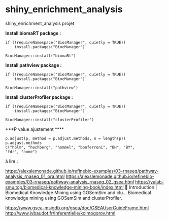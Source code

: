 # shiny_enrichment_analysis
shiny_enrichment_analysis projet 


**Install biomaRT package :** 

```
if (!requireNamespace("BiocManager", quietly = TRUE))
    install.packages("BiocManager")

BiocManager::install("biomaRt")
```


**Install pathview package :** 

```
if (!requireNamespace("BiocManager", quietly = TRUE))
    install.packages("BiocManager")

BiocManager::install("pathview")
```

**Install clusterProfiler package :**

```
if (!requireNamespace("BiocManager", quietly = TRUE))
    install.packages("BiocManager")

BiocManager::install("clusterProfiler")
```
***P value ajustement ****

```
p.adjust(p, method = p.adjust.methods, n = length(p))
p.adjust.methods
c("holm", "hochberg", "hommel", "bonferroni", "BH", "BY",
"fdr", "none")
```
à lire :

https://alexslemonade.github.io/refinebio-examples/03-rnaseq/pathway-analysis_rnaseq_01_ora.html
https://alexslemonade.github.io/refinebio-examples/03-rnaseq/pathway-analysis_rnaseq_02_gsea.html
https://yulab-smu.top/biomedical-knowledge-mining-book/index.html
📖 Introduction | Biomedical Knowledge Mining using GOSemSim and clu...
Biomedical knowledge mining using GOSemSim and clusterProfiler.

https://www.gsea-msigdb.org/gsea/doc/GSEAUserGuideFrame.html
http://www.jybaudot.fr/Inferentielle/kolmogorov.html

